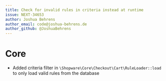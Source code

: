 ```yaml
---
title: Check for invalid rules in criteria instead at runtime
issue: NEXT-34653
author: Joshua Behrens
author_email: code@joshua-behrens.de
author_github: @JoshuaBehrens
---
```

# Core
* Added criteria filter in `\Shopware\Core\Checkout\Cart\RuleLoader::load` to only load valid rules from the database 
